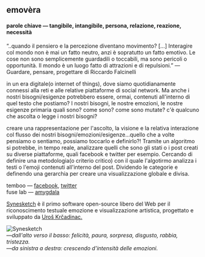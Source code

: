 
## emovèra
#### parole chiave — tangibile, intangibile, persona, relazione, reazione, necessità

“..quando il pensiero e la percezione diventano movimento? […] Interagire col mondo non è mai un fatto neutro, anzi è sopratutto un fatto emotivo. Le cose non sono semplicemente guardadili o toccabili, ma sono pericoli o opportunità. Il mondo è un luogo fatto di attrazioni e di repulsioni.” — Guardare, pensare, progettare di Riccardo Falcinelli

in un era digitale(o internet of things), dove siamo quotidianamente connessi alla reti e alle relative piattaforme di social network. Ma anche i nostri bisogni/esigenze potrebbero essere, ormai, contenuti all'interno di quel testo che postiamo? I nostri bisogni, le nostre emozioni, le nostre esigenze primaria quali sono? come sono? come sono mutate? c'è qualcuno che ascolta o legge i nostri bisogni?

creare una rappresentazione per l'ascolto, la visione e la relativa interazione col flusso dei nostri bisogni/emozioni/esigenze...quello che a volte pensiamo o sentiamo, possiamo toccarlo e definirlo?! Tramite un algoritmo si potrebbe, in tempo reale, analizzare quelli che sono gli stati o i post creati su diverse piattaforme, quali facebook e twitter per esempio. Cercando di definire una metodologia(o criterio critico) con il quale l'algotirmo analizza i testi o l'emoji contenuti all'interno del post. Dividendo le categorie e definendo una gerarchia per creare una visualizzazione globale e divisa. 

temboo — [facebook](https://temboo.com/library/Library/Facebook/), [twitter](https://temboo.com/library/Library/Twitter/)  
fuse lab — [amygdala](http://fuseworks.it/it/project/amygdala-it/)


[Synesketch](http://krcadinac.com/synesketch/#about) è il primo software open-source libero del Web per il riconoscimento testuale emozione e visualizzazione artistica, progettato e sviluppato da [Uroš Krčadinac.](http://krcadinac.com/)  

![Synesketch](http://i.imgur.com/JOcP0Gk.jpg)  
—_dall'alto verso il basso: felicità, paura, sorpresa, disgusto, rabbia, tristezza._  
—_da sinistra a destra: crescendo d'intensità delle emozioni._
